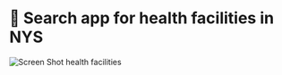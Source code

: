  # 🏥 Search app for health facilities in NYS 
![Screen Shot  health facilities](https://user-images.githubusercontent.com/62628610/85927732-f63b7e80-b875-11ea-959c-9671f0e3ed34.png)
